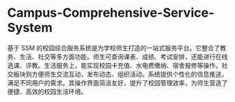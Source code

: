 # Campus-Comprehensive-Service-System
基于 SSM 的校园综合服务系统是为学校师生打造的一站式服务平台。它整合了教务、生活、社交等多方面功能。师生可查询课表、成绩、考试安排，还能进行在线选课、评教。生活服务上，能实现校园卡充值、水电费缴纳、宿舍报修等操作。社交板块则方便师生交流互动，发布动态、组织活动。系统提供个性化的信息推送，满足不同用户的需求。其操作界面简洁友好，提升了校园管理效率，为师生营造了便捷、高效的校园生活环境。 
